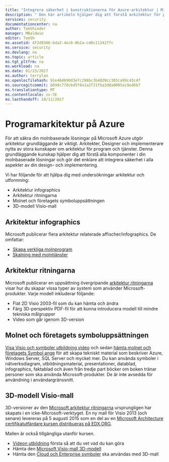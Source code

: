 ```yaml
---
title: "Integrera säkerhet i konstruktionerna för Azure-arkitektur | Microsoft Docs"
description: " Den här artikeln hjälper dig att förstå arkitektur för program och tjänster i Azure för att göra det enklare att integrera säkerhet i designen och implementeringen. "
services: security
documentationcenter: na
author: TomShinder
manager: MBaldwin
editor: TomSh
ms.assetid: 4f2d9386-bda3-4ec8-8b1a-cd0c11242ffc
ms.service: security
ms.devlang: na
ms.topic: article
ms.tgt_pltfrm: na
ms.workload: na
ms.date: 01/23/2017
ms.author: terrylan
ms.openlocfilehash: 91e46d690d3e7c298bc3b4020cc383ca99c43c4f
ms.sourcegitcommit: 6699c77dcbd5f8a1a2f21fba3d0a0005ac9ed6b7
ms.translationtype: MT
ms.contentlocale: sv-SE
ms.lasthandoff: 10/11/2017
---
```

# <a name="application-architecture-on-azure"></a>Programarkitektur på Azure
För att säkra din molnbaserade lösningar på Microsoft Azure utgör arkitektur grundläggande är viktigt. Arkitekter, Designer och implementerare nytta av stora kunskaper om arkitektur för program och tjänster. Denna grundläggande kunskap hjälper dig att förstå alla komponenter i din molnbaserade lösningar och gör det enklare att integrera säkerhet i alla aspekter av din design- och implementering.

Vi har följande för att hjälpa dig med undersökningar arkitektur och utformning:

* Arkitektur infographics
* Arkitektur ritningarna
* Molnet och företagets symboluppsättningen
* 3D-modell Visio-mall

## <a name="architectural-infographics"></a>Arkitektur infographics
Microsoft publicerar flera arkitektur relaterade affischer/infographics. De omfattar:

* [Skapa verkliga molnprogram](https://azure.microsoft.com/documentation/infographics/building-real-world-cloud-apps/)
* [Skalning med molntjänster](https://azure.microsoft.com/documentation/infographics/cloud-services/)

## <a name="architectural-blueprints"></a>Arkitektur ritningarna
Microsoft publicerar en uppsättning övergripande [arkitektur ritningarna](http://aka.ms/azblueprints) visar hur du skapar vissa typer av system som använder Microsoft-produkter.
Varje modell inkluderar följande:

* Flat 2D Visio 2003-fil som du kan hämta och ändra
* Färg 3D-perspektiv PDF-fil för att kunna introducera modell till mindre tekniska målgrupper
* Video som går igenom 3D-version

## <a name="cloud-and-enterprise-symbol-set"></a>Molnet och företagets symboluppsättningen
[Visa Visio och symboler utbildning video](http://aka.ms/CnESymbolsVideo) och sedan [hämta molnet och företagets Symbol ange](http://aka.ms/CnESymbols) för att skapa tekniskt material som beskriver Azure, Windows Server, SQL Server och mycket mer. Du kan använda symboler i nätverksdiagram, utbildningsmaterial, presentationer, datablad, infographics, faktablad och även från tredje part böcker om boken tränar personer som ska använda Microsoft-produkter. De är inte avsedda för användning i användargränssnitt.

## <a name="3d-blueprint-visio-template"></a>3D-modell Visio-mall
3D-versioner av den [Microsoft arkitektur ritningarna](http://aka.ms/azblueprints) ursprungligen har skapats i en icke-Microsoft-verktyget. En ny mall för Visio 2013 (och senare) levereras på 5 augusti 2015 som en del av en [Microsoft Architecture certifikatutfärdare kursen distribueras på EDX.ORG](https://docs.microsoft.com/azure/architecture/#microsoft-architecture-certification-course).

Mallen är också tillgängliga utanför kursen.

* [Videon utbildning](http://aka.ms/3dBlueprintTemplateVideo) första så att du vet vad du kan göra
* Hämta den [Microsoft Visio-mall 3D-modell](http://aka.ms/3DBlueprintTemplate)
* Hämta den [Cloud och Enterprise symboler](https://docs.microsoft.com/azure/architecture/#drawing-symbol-and-icon-sets) ska användas med 3D-mall
